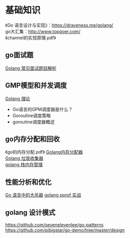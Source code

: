 # 基础知识
《Go 语言设计与实现》：https://draveness.me/golang/  
go大汇集：http://www.topgoer.com/  
《channel的实现原理.pdf》

## go面试题
[Golang 常见面试题目解析](https://github.com/lifei6671/interview-go#golang-%E5%B8%B8%E8%A7%81%E9%9D%A2%E8%AF%95%E9%A2%98%E7%9B%AE%E8%A7%A3%E6%9E%90)


## GMP模型和并发调度
[Golang 理论](https://github.com/lifei6671/interview-go#golang-%E7%90%86%E8%AE%BA)
- Go语言的GPM调度器是什么？
- Goroutine调度策略
- goroutine调度器概述


## go内存分配和回收
《go的内存分配.pdf》
[Golang内存分配器](https://draveness.me/golang/docs/part3-runtime/ch07-memory/golang-memory-allocator/)  
[Golang 垃圾收集器](https://draveness.me/golang/docs/part3-runtime/ch07-memory/golang-garbage-collector/)  
[golang 栈内存管理](https://draveness.me/golang/docs/part3-runtime/ch07-memory/golang-stack-management/)  


## 性能分析和优化
[Go 语言中的大杀器](https://golang2.eddycjy.com/posts/ch6/01-pprof-1/)
[golang pprof 实战](https://blog.wolfogre.com/posts/go-ppof-practice/#%E5%89%8D%E8%A8%80)



## golang 设计模式
https://github.com/sevenelevenlee/go-patterns
https://github.com/pibigstar/go-demo/tree/master/design